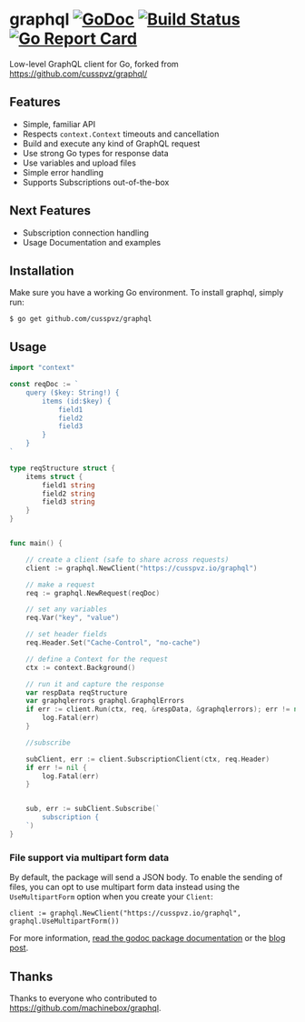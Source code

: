 # graphql [![GoDoc](https://godoc.org/github.com/cusspvz/graphql?status.png)](http://godoc.org/github.com/cusspvz/graphql) [![Build Status](https://travis-ci.org/cusspvz/graphql.svg?branch=master)](https://travis-ci.org/cusspvz/graphql) [![Go Report Card](https://goreportcard.com/badge/github.com/cusspvz/graphql)](https://goreportcard.com/report/github.com/cusspvz/graphql)

Low-level GraphQL client for Go, forked from https://github.com/cusspvz/graphql/

## Features

* Simple, familiar API
* Respects `context.Context` timeouts and cancellation
* Build and execute any kind of GraphQL request
* Use strong Go types for response data
* Use variables and upload files
* Simple error handling
* Supports Subscriptions out-of-the-box

## Next Features
* Subscription connection handling
* Usage Documentation and examples

## Installation
Make sure you have a working Go environment. To install graphql, simply run:

```
$ go get github.com/cusspvz/graphql
```

## Usage

```go
import "context"

const reqDoc := `
    query ($key: String!) {
        items (id:$key) {
            field1
            field2
            field3
        }
    }
`

type reqStructure struct {
    items struct {
        field1 string
        field2 string
        field3 string
    }
}


func main() {

    // create a client (safe to share across requests)
    client := graphql.NewClient("https://cusspvz.io/graphql")

    // make a request
    req := graphql.NewRequest(reqDoc)

    // set any variables
    req.Var("key", "value")

    // set header fields
    req.Header.Set("Cache-Control", "no-cache")

    // define a Context for the request
    ctx := context.Background()

    // run it and capture the response
    var respData reqStructure
    var graphqlerrors graphql.GraphqlErrors
    if err := client.Run(ctx, req, &respData, &graphqlerrors); err != nil {
        log.Fatal(err)
    }

    //subscribe 

    subClient, err := client.SubscriptionClient(ctx, req.Header)
    if err != nil {
        log.Fatal(err)
    }


    sub, err := subClient.Subscribe(`
        subscription {
    `)
}
```

### File support via multipart form data

By default, the package will send a JSON body. To enable the sending of files, you can opt to
use multipart form data instead using the `UseMultipartForm` option when you create your `Client`:

```
client := graphql.NewClient("https://cusspvz.io/graphql", graphql.UseMultipartForm())
```

For more information, [read the godoc package documentation](http://godoc.org/github.com/cusspvz/graphql) or the [blog post](https://blog.cusspvz.io/a-graphql-client-library-for-go-5bffd0455878).

## Thanks

Thanks to everyone who contributed to https://github.com/machinebox/graphql.
